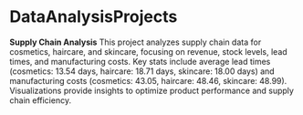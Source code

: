 # DataAnalysisProjects
**Supply Chain Analysis**
This project analyzes supply chain data for cosmetics, haircare, and skincare, focusing on revenue, stock levels, lead times, and manufacturing costs. Key stats include average lead times (cosmetics: 13.54 days, haircare: 18.71 days, skincare: 18.00 days) and manufacturing costs (cosmetics: 43.05, haircare: 48.46, skincare: 48.99). Visualizations provide insights to optimize product performance and supply chain efficiency.
